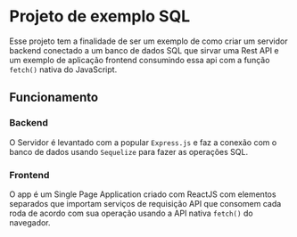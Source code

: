 # Projeto de exemplo SQL
Esse projeto tem a finalidade de ser um exemplo de como criar um servidor backend conectado a um banco de dados SQL que sirvar uma Rest API e um exemplo de aplicação frontend consumindo essa api com a função `fetch()` nativa do JavaScript.

## Funcionamento
### Backend
O Servidor é levantado com a popular `Express.js` e faz a conexão com o banco de dados usando `Sequelize` para fazer as operações SQL.

### Frontend
O app é um Single Page Application criado com ReactJS com elementos separados que importam serviços de requisição API que consomem cada roda de acordo com sua operação usando a API nativa `fetch()` do navegador.